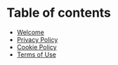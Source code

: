 # Table of contents

* [Welcome](README.md)
* [Privacy Policy](<README (1).md>)
* [Cookie Policy](cookie-policy.md)
* [Terms of Use](terms-of-use.md)
